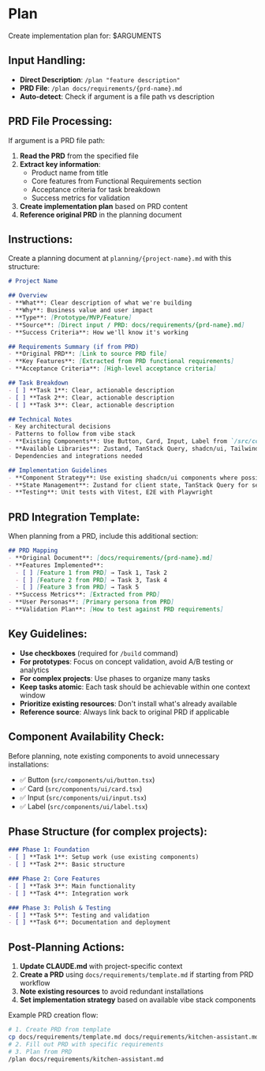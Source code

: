 # Plan

Create implementation plan for: $ARGUMENTS

## Input Handling:
- **Direct Description**: `/plan "feature description"`
- **PRD File**: `/plan docs/requirements/{prd-name}.md`
- **Auto-detect**: Check if argument is a file path vs description

## PRD File Processing:
If argument is a PRD file path:
1. **Read the PRD** from the specified file
2. **Extract key information**:
   - Product name from title
   - Core features from Functional Requirements section
   - Acceptance criteria for task breakdown
   - Success metrics for validation
3. **Create implementation plan** based on PRD content
4. **Reference original PRD** in the planning document

## Instructions:
Create a planning document at `planning/{project-name}.md` with this structure:

```markdown
# Project Name

## Overview
- **What**: Clear description of what we're building
- **Why**: Business value and user impact  
- **Type**: [Prototype/MVP/Feature]
- **Source**: [Direct input / PRD: docs/requirements/{prd-name}.md]
- **Success Criteria**: How we'll know it's working

## Requirements Summary (if from PRD)
- **Original PRD**: [Link to source PRD file]
- **Key Features**: [Extracted from PRD functional requirements]
- **Acceptance Criteria**: [High-level acceptance criteria]

## Task Breakdown
- [ ] **Task 1**: Clear, actionable description
- [ ] **Task 2**: Clear, actionable description
- [ ] **Task 3**: Clear, actionable description

## Technical Notes
- Key architectural decisions
- Patterns to follow from vibe stack
- **Existing Components**: Use Button, Card, Input, Label from `/src/components/ui/`
- **Available Libraries**: Zustand, TanStack Query, shadcn/ui, Tailwind CSS
- Dependencies and integrations needed

## Implementation Guidelines
- **Component Strategy**: Use existing shadcn/ui components where possible
- **State Management**: Zustand for client state, TanStack Query for server state
- **Testing**: Unit tests with Vitest, E2E with Playwright
```

## PRD Integration Template:
When planning from a PRD, include this additional section:

```markdown
## PRD Mapping
- **Original Document**: [docs/requirements/{prd-name}.md]
- **Features Implemented**: 
  - [ ] [Feature 1 from PRD] → Task 1, Task 2
  - [ ] [Feature 2 from PRD] → Task 3, Task 4
  - [ ] [Feature 3 from PRD] → Task 5
- **Success Metrics**: [Extracted from PRD]
- **User Personas**: [Primary persona from PRD]
- **Validation Plan**: [How to test against PRD requirements]
```

## Key Guidelines:
- **Use checkboxes** (required for `/build` command)
- **For prototypes**: Focus on concept validation, avoid A/B testing or analytics
- **For complex projects**: Use phases to organize many tasks
- **Keep tasks atomic**: Each task should be achievable within one context window
- **Prioritize existing resources**: Don't install what's already available
- **Reference source**: Always link back to original PRD if applicable

## Component Availability Check:
Before planning, note existing components to avoid unnecessary installations:
- ✅ Button (`src/components/ui/button.tsx`)
- ✅ Card (`src/components/ui/card.tsx`)
- ✅ Input (`src/components/ui/input.tsx`)
- ✅ Label (`src/components/ui/label.tsx`)

## Phase Structure (for complex projects):
```markdown
### Phase 1: Foundation
- [ ] **Task 1**: Setup work (use existing components)
- [ ] **Task 2**: Basic structure

### Phase 2: Core Features
- [ ] **Task 3**: Main functionality
- [ ] **Task 4**: Integration work

### Phase 3: Polish & Testing
- [ ] **Task 5**: Testing and validation
- [ ] **Task 6**: Documentation and deployment
```

## Post-Planning Actions:
1. **Update CLAUDE.md** with project-specific context
2. **Create a PRD** using `docs/requirements/template.md` if starting from PRD workflow
3. **Note existing resources** to avoid redundant installations
4. **Set implementation strategy** based on available vibe stack components

Example PRD creation flow:
```bash
# 1. Create PRD from template
cp docs/requirements/template.md docs/requirements/kitchen-assistant.md
# 2. Fill out PRD with specific requirements
# 3. Plan from PRD
/plan docs/requirements/kitchen-assistant.md
```